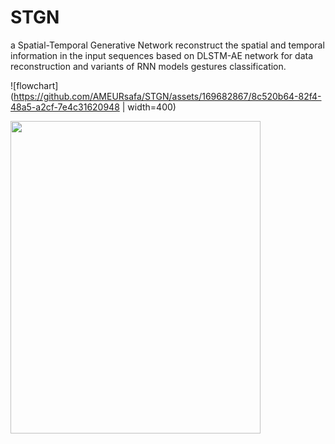 # STGN
a Spatial-Temporal Generative Network reconstruct the spatial and temporal information in the input sequences based on DLSTM-AE network  for data reconstruction and variants of RNN models gestures classification. 

![flowchart](https://github.com/AMEURsafa/STGN/assets/169682867/8c520b64-82f4-48a5-a2cf-7e4c31620948 | width=400)

<img src="https://github.com/AMEURsafa/STGN/assets/169682867/8c520b64-82f4-48a5-a2cf-7e4c31620948" width="400" height="500">
